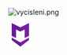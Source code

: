 ![vycisleni.png](https://www.pirati.cz/assets/img/articles/2017/vycisleni.png "Logo Title Text 1")

[![Klik](https://github.com/adam-p/markdown-here/raw/master/src/common/images/icon48.png "Ahoj")](https://www.pirati.cz/tiskove-zpravy/ferovy-danovy-system-podle-piratu.html)
